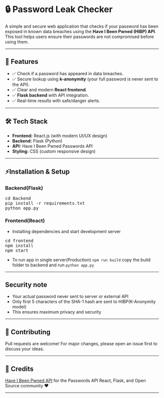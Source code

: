 # 🔒 Password Leak Checker

A simple and secure web application that checks if your password has been exposed in known data breaches using the **Have I Been Pwned (HIBP) API**.  
This tool helps users ensure their passwords are not compromised before using them.

---

## 🚀 Features
- ✅ Check if a password has appeared in data breaches.  
- ✅ Secure lookup using **k-anonymity** (your full password is never sent to the API).  
- ✅ Clear and modern **React frontend**.  
- ✅ **Flask backend** with API integration.  
- ✅ Real-time results with safe/danger alerts.  

---

## 🛠️ Tech Stack
- **Frontend:** React.js (with modern UI/UX design)  
- **Backend:** Flask (Python)  
- **API:** Have I Been Pwned Passwords API  
- **Styling:** CSS (custom responsive design)  

---

## ⚡Installation & Setup
### Backend(Flask)
<pre>cd Backend
pip install -r requirements.txt
python app.py</pre>

### Frontend(React)
- Installing dependencies and start development server
<pre>cd frontend
npm install
npm start</pre>

- To run app in single server(Production) `npm run build` copy the build folder to backend and run `python app.py`
---

## Security note

- Your actual password never sent to server or external API
- Only first 5 characters of the SHA-1 hash are sent to HIBP(K-Anonymity model)
- This ensures maximum privacy and security

---
## 🤝 Contributing

Pull requests are welcome! For major changes, please open an issue first to discuss your ideas.

---
## 🙌 Credits

[Have I Been Pwned API](https://haveibeenpwned.com/API/v3) for the Passwords API
React, Flask, and Open Source community ❤️

---

